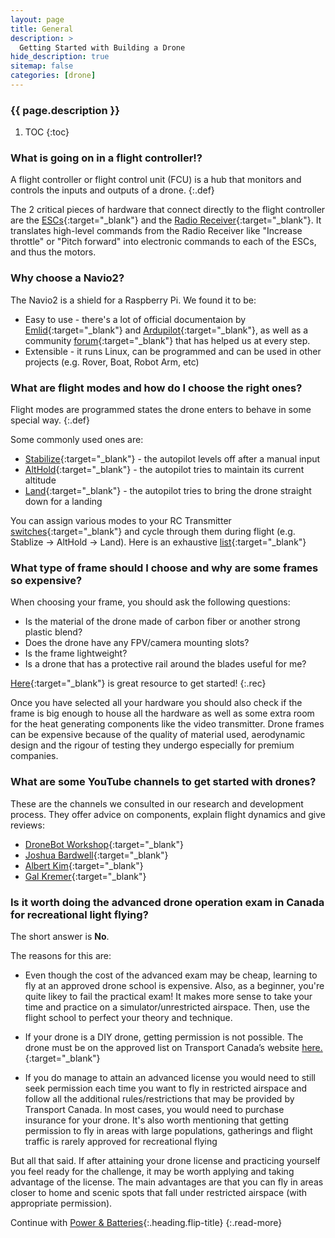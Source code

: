 ```yaml
---
layout: page
title: General
description: >
  Getting Started with Building a Drone
hide_description: true
sitemap: false
categories: [drone]
---
```



<h3 class="faded">{{ page.description }}</h3>

1. TOC
{:toc}

### What is going on in a flight controller!?

A flight controller or flight control unit (FCU) is a hub that monitors and controls the inputs and outputs of a drone. 
{:.def}

The 2 critical pieces of hardware that connect directly to the flight controller are the [ESCs][esc]{:target="_blank"} and the [Radio Receiver][rec]{:target="_blank"}. It translates high-level commands from the Radio Receiver like "Increase throttle" or "Pitch forward" into electronic commands to each of the ESCs, and thus the motors. 

### Why choose a Navio2?

The Navio2 is a shield for a Raspberry Pi. We found it to be:
* Easy to use - there's a lot of official documentaion by [Emlid][eml]{:target="_blank"} and [Ardupilot][ardu]{:target="_blank"}, as well as a community [forum][forum]{:target="_blank"} that has helped us at every step.
* Extensible - it runs Linux, can be programmed and can be used in other projects (e.g. Rover, Boat, Robot Arm, etc)

### What are flight modes and how do I choose the right ones? 

Flight modes are programmed states the drone enters to behave in some special way. 
{:.def}

Some commonly used ones are:
* [Stabilize][stab]{:target="_blank"} - the autopilot levels off after a manual input
* [AltHold][alt]{:target="_blank"} - the autopilot tries to maintain its current altitude
* [Land][land]{:target="_blank"} - the autopilot tries to bring the drone straight down for a landing

You can assign various modes to your RC Transmitter [switches][flightmode]{:target="_blank"} and cycle through them during flight (e.g. Stablize -> AltHold -> Land). Here is an exhaustive [list][allmodes]{:target="_blank"}
 
### What type of frame should I choose and why are some frames so expensive?

When choosing your frame, you should ask the following questions:
* Is the material of the drone made of carbon fiber or another strong plastic blend?
* Does the drone have any FPV/camera mounting slots?
* Is the frame lightweight?
* Is a drone that has a protective rail around the blades useful for me?

[Here][oscar]{:target="_blank"} is great resource to get started!
{:.rec}

Once you have selected all your hardware you should also check if the frame is big enough to house all the hardware as well as some extra room for the heat generating components like the video transmitter.
Drone frames can be expensive because of the quality of material used, aerodynamic design and the rigour of testing they undergo especially for premium companies.

###  What are some YouTube channels to get started with drones? 
These are the channels we consulted in our research and development process. They offer advice on components, explain flight dynamics and give reviews:

* [DroneBot Workshop][DroneBot]{:target="_blank"}
* [Joshua Bardwell][Joshua]{:target="_blank"}
* [Albert Kim][Albert]{:target="_blank"}
* [Gal Kremer][Gal]{:target="_blank"}

### Is it worth doing the advanced drone operation exam in Canada for recreational light flying?

The short answer is __No__. 

The reasons for this are:
* Even though the cost of the advanced exam may be cheap, learning to fly at an approved drone school is expensive. Also, as a beginner, you're quite likey to fail the practical exam! It makes more sense to take your time and practice on a simulator/unrestricted airspace. Then, use the flight school to perfect your theory and technique.

* If your drone is a DIY drone, getting permission is not possible. The drone must be on the approved list on Transport Canada’s website [here.][TC]{:target="_blank"}

* If you do manage to attain an advanced license you would need to still seek permission each time you want to fly in restricted airspace and follow all the additional rules/restrictions that may be provided by Transport Canada. In most cases, you would need to purchase insurance for your drone. It's also worth mentioning that getting permission to fly in areas with large populations, gatherings and flight traffic is rarely approved for recreational flying

But all that said. If after attaining your drone license and practicing yourself you feel ready for the challenge, it may be worth applying and taking advantage of the license. The main advantages are that you can fly in areas closer to home and scenic spots that fall under restricted airspace (with appropriate permission).

Continue with [Power & Batteries](power&batteries.html){:.heading.flip-title}
{:.read-more}

[oscar]: https://oscarliang.com/mini-quad-frame-basics/
[DroneBot]: https://www.youtube.com/c/Dronebotworkshop1/featured
[Joshua]: https://www.youtube.com/user/loraan
[Albert]: https://www.youtube.com/channel/UCnJyFn_66GMfAbz1AW9MqbQ
[Gal]: https://www.youtube.com/user/galkremer11
[TC]: https://tc.canada.ca/en/aviation/drone-safety/learn-rules-you-fly-your-drone/choosing-right-drone#approved
[esc]: ../drone/esc.html
[rec]: ../drone/radio-communication.html
[ardu]: https://ardupilot.org/copter/index.html
[eml]: https://docs.emlid.com/navio2
[forum]: https://community.emlid.com/

[flightmode]: https://ardupilot.org/copter/docs/common-rc-transmitter-flight-mode-configuration.html#common-rc-transmitter-flight-mode-configuration
[allmodes]: https://ardupilot.org/copter/docs/flight-modes.html
[stab]: https://ardupilot.org/copter/docs/stabilize-mode.html
[alt]: https://ardupilot.org/copter/docs/altholdmode.html
[land]: https://ardupilot.org/copter/docs/land-mode.html